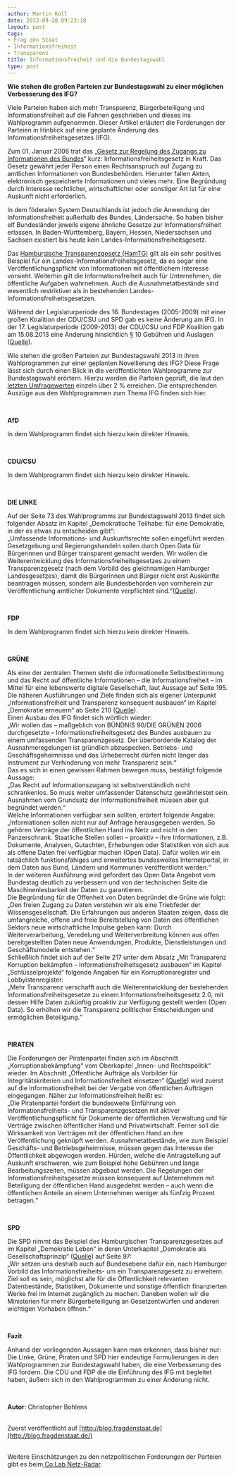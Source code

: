 ```yaml
---
author: Martin Koll
date: 2013-09-20 09:23:18
layout: post
tags:
- Frag den Staat
- Informationsfreiheit
- Transparenz
title: Informationsfreiheit und die Bundestagswahl
type: post
---
```


**Wie stehen die großen Parteien zur Bundestagswahl zu einer möglichen Verbesserung des IFG?**

Viele Parteien haben sich mehr Transparenz, Bürgerbeteiligung und Informationsfreiheit auf die Fahnen geschrieben und dieses ins Wahlprogramm aufgenommen. Dieser Artikel erläutert die Forderungen der Parteien in Hinblick auf eine geplante Änderung des Informationsfreiheitsgesetzes (IFG).

Zum 01. Januar 2006 trat das „[Gesetz zur Regelung des Zugangs zu Informationen des Bundes](http://www.tumblr.com/blog/%20http://www.gesetze-im-internet.de/ifg/%20)“ kurz: Informationsfreiheitsgesetz in Kraft. Das Gesetz gewährt jeder Person einen Rechtsanspruch auf Zugang zu amtlichen Informationen von Bundesbehörden. Hierunter fallen Akten, elektronisch gespeicherte Informationen und vieles mehr. Eine Begründung durch Interesse rechtlicher, wirtschaftlicher oder sonstiger Art ist für eine Auskunft nicht erforderlich.

In dem föderalen System Deutschlands ist jedoch die Anwendung der Informationsfreiheit außerhalb des Bundes, Ländersache. So haben bisher elf Bundesländer jeweils eigene ähnliche Gesetze zur Informationsfreiheit erlassen. In Baden-Württemberg, Bayern, Hessen, Niedersachsen und Sachsen existiert bis heute kein Landes-Informationsfreiheitsgesetz.

Das [Hamburgische Transparenzgesetz (HamTG)](http://www.hamburg.de/transparenzgesetz/) gilt als ein sehr positives Beispiel für ein Landes-Informationsfreiheitsgesetz, da es sogar eine Veröffentlichungspflicht von Informationen mit öffentlichem Interesse vorsieht. Weiterhin gilt die Informationsfreiheit auch für Unternehmen, die öffentliche Aufgaben wahrnehmen. Auch die Ausnahmetatbestände sind wesentlich restriktiver als in bestehenden Landes-Informationsfreiheitsgesetzen.

Während der Legislaturperiode des 16. Bundestages (2005-2009) mit einer großen Koalition der CDU/CSU und SPD gab es keine Änderung am IFG. In der 17. Legislaturperiode (2009-2013) der CDU/CSU und FDP Koalition gab am 15.08.2013 eine Änderung hinsichtlich § 10 Gebühren und Auslagen ([Quelle](http://www.buzer.de/gesetz/7082/al40584-0.htm%20)).

Wie stehen die großen Parteien zur Bundestagswahl 2013 in ihren Wahlprogrammen zur einer geplanten Novellierung des IFG? Diese Frage lässt sich durch einen Blick in die veröffentlichten Wahlprogramme zur Bundestagswahl erörtern. Hierzu werden die Parteien geprüft, die laut den [letzten Umfragewerten](http://www.wahlumfragen.org/bundestagswahl/wahlumfragen_bundestagswahl.php%20) einzeln über 2 % erreichen. Die entsprechenden Auszüge aus den Wahlprogrammen zum Thema IFG finden sich hier.

 

**AfD**

In dem Wahlprogramm findet sich hierzu kein direkter Hinweis.

 

**CDU/CSU**

In dem Wahlprogramm findet sich hierzu kein direkter Hinweis.

 

**DIE LINKE**

Auf der Seite 73 des Wahlprogramms zur Bundestagswahl 2013 findet sich folgender Absatz im Kapitel „Demokratische Teilhabe: für eine Demokratie, in der es etwas zu entscheiden gibt“:  
„Umfassende Informations- und Auskunftsrechte sollen eingeführt werden. Gesetzgebung und Regierungshandeln sollen durch Open Data für Bürgerinnen und Bürger transparent gemacht werden. Wir wollen die Weiterentwicklung des Informationsfreiheitsgesetzes zu einem Transparenzgesetz (nach dem Vorbild des gleichnamigen Hamburger Landesgesetzes), damit die Bürgerinnen und Bürger nicht erst Auskünfte beantragen müssen, sondern alle Bundesbehörden von vornherein zur Veröffentlichung amtlicher Dokumente verpflichtet sind.“([Quelle](http://www.die-linke.de/fileadmin/download/wahlen2013/bundestagswahlprogramm/bundestagswahlprogramm2013_langfassung.pdf%20)).

 

**FDP**

In dem Wahlprogramm findet sich hierzu kein direkter Hinweis.

 

**GRÜNE**

Als eine der zentralen Themen steht die informationelle Selbstbestimmung und das Recht auf öffentliche Informationen – die Informationsfreiheit – im Mittel für eine lebenswerte digitale Gesellschaft, laut Aussage auf Seite 195. Die näheren Ausführungen und Ziele finden sich als eigener Unterpunkt „Informationsfreiheit und Transparenz konsequent ausbauen“ im Kapitel „Demokratie erneuern“ ab Seite 210 ([Quelle](http://www.tumblr.com/blog/%20http://www.gruene.de/fileadmin/user_upload/Dokumente/Wahlprogramm/Wahlprogramm-barrierefrei.pdf%20)).  
Einen Ausbau des IFG findet sich wörtlich wieder:  
„Wir wollen das – maßgeblich von BÜNDNIS 90/DIE GRÜNEN 2006 durchgesetzte – Informationsfreiheitsgesetz des Bundes ausbauen zu einem umfassenden Transparenzgesetz. Der überbordende Katalog der Ausnahmeregelungen ist gründlich abzuspecken. Betriebs- und Geschäftsgeheimnisse und das Urheberrecht dürfen nicht länger das Instrument zur Verhinderung von mehr Transparenz sein.“  
Das es sich in einen gewissen Rahmen bewegen muss, bestätigt folgende Aussage:  
„Das Recht auf Informationszugang ist selbstverständlich nicht schrankenlos. So muss weiter umfassender Datenschutz gewährleistet sein. Ausnahmen vom Grundsatz der Informationsfreiheit müssen aber gut begründet werden.“  
Welche Informationen verfügbar sein sollten, erörtert folgende Angabe:  
„Informationen sollen nicht nur auf Anfrage herausgegeben werden. So gehören Verträge der öffentlichen Hand ins Netz und nicht in den Panzerschrank. Staatliche Stellen sollen – proaktiv – ihre Informationen, z.B. Dokumente, Analysen, Gutachten, Erhebungen oder Statistiken von sich aus als offene Daten frei verfügbar machen (Open Data). Dafür wollen wir ein tatsächlich funktionsfähiges und erweitertes bundesweites Internetportal, in dem Daten aus Bund, Ländern und Kommunen veröffentlicht werden.“  
In der weiteren Ausführung wird gefordert das Open Data Angebot vom Bundestag deutlich zu verbessern und von der technischen Seite die Maschinenlesbarkeit der Daten zu garantieren.  
Die Begründung für die Offenheit von Daten begründet die Grüne wie folgt:  
„Den freien Zugang zu Daten verstehen wir als eine Triebfeder der Wissensgesellschaft. Die Erfahrungen aus anderen Staaten zeigen, dass die umfangreiche, offene und freie Bereitstellung von Daten des öffentlichen Sektors neue wirtschaftliche Impulse geben kann: Durch Weiterverarbeitung, Veredelung und Weiterverbreitung können aus offen bereitgestellten Daten neue Anwendungen, Produkte, Dienstleistungen und Geschäftsmodelle entstehen.“  
Schließlich findet sich auf der Seite 217 unter dem Absatz „Mit Transparenz Korruption bekämpfen – Informationsfreiheitsgesetz ausbauen“ im Kapitel „Schlüsselprojekte“ folgende Angaben für ein Korruptionsregister und Lobbyistenregister:  
„Mehr Transparenz verschafft auch die Weiterentwicklung der bestehenden Informationsfreiheitsgesetze zu einem Informationsfreiheitsgesetz 2.0, mit dessen Hilfe Daten zukünftig proaktiv zur Verfügung gestellt werden (Open Data). So erhöhen wir die Transparenz politischer Entscheidungen und ermöglichen Beteiligung.“

 

**PIRATEN**

Die Forderungen der Piratenpartei finden sich im Abschnitt „Korruptionsbekämpfung“ vom Oberkapitel „Innen- und Rechtspolitik“ wieder. Im Abschnitt „Öffentliche Aufträge als Vorbilder für Integritätskriterien und Informationsfreiheit einsetzen“ ([Quelle](http://www.piratenpartei.de/wp-content/uploads/2013/06/PP-Bund-BTW13v1.pdf%20)) wird zuerst auf die Informationsfreiheit bei der Vergabe von öffentlichen Aufträgen eingegangen. Näher zur Informationsfreiheit heißt es:  
„Die Piratenpartei fordert die bundesweite Einführung von Informationsfreiheits- und Transparenzgesetzen mit aktiver Veröffentlichungspflicht für Dokumente der öffentlichen Verwaltung und für Verträge zwischen öffentlicher Hand und Privatwirtschaft. Ferner soll die Wirksamkeit von Verträgen mit der öffentlichen Hand an ihre Veröffentlichung geknüpft werden. Ausnahmetatbestände, wie zum Beispiel Geschäfts- und Betriebsgeheimnisse, müssen gegen das Interesse der Öffentlichkeit abgewogen werden. Hürden, welche die Antragstellung auf Auskunft erschweren, wie zum Beispiel hohe Gebühren und lange Bearbeitungszeiten, müssen abgebaut werden. Die Regelungen der Informationsfreiheitsgesetze müssen konsequent auf Unternehmen mit Beteiligung der öffentlichen Hand ausgedehnt werden – auch wenn die öffentlichen Anteile an einem Unternehmen weniger als fünfzig Prozent betragen.“

 

**SPD**

Die SPD nimmt das Beispiel des Hamburgischen Transparenzgesetzes auf im Kapitel „Demokratie Leben“ in deren Unterkapitel „Demokratie als Gesellschaftsprinzip“ ([Quelle](http://www.tumblr.com/blog/%20http://www.spd.de/linkableblob/96686/data/%20)) auf Seite 97:  
„Wir setzen uns deshalb auch auf Bundesebene dafür ein, nach Hamburger Vorbild das Informationsfreiheits- um ein Transparenzgesetz zu erweitern. Ziel soll es sein, möglichst alle für die Öffentlichkeit relevanten Datenbestände, Statistiken, Dokumente und sonstige öffentlich finanzierten Werke frei im Internet zugänglich zu machen. Daneben wollen wir die Ministerien für mehr Bürgerbeteiligung an Gesetzentwürfen und anderen wichtigen Vorhaben öffnen.“

 

**Fazit**

Anhand der vorliegenden Aussagen kann man erkennen, dass bisher nur: Die Linke, Grüne, Piraten und SPD hier eindeutige Formulierungen in den Wahlprogrammen zur Bundestagswahl haben, die eine Verbesserung des IFG fordern. Die CDU und FDP die die Einführung des IFG mit begleitet haben, äußern sich in den Wahlprogrammen zu einer Änderung nicht.

 

**Autor**: Christopher Bohlens  
 

Zuerst veröffentlicht auf [http://blog.fragdenstaat.de](http://blog.fragdenstaat.de/)  
 

Weitere Einschätzungen zu den netzpolitischen Forderungen der Parteien gibt es beim[ Co:Lab Netz-Radar](http://netzradar.collaboratory.de/).